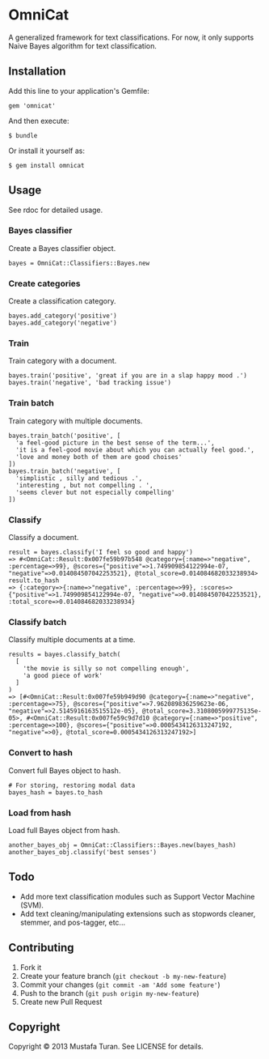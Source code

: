 # OmniCat

A generalized framework for text classifications. For now, it only supports Naive Bayes algorithm for text classification.

## Installation

Add this line to your application's Gemfile:

    gem 'omnicat'

And then execute:

    $ bundle

Or install it yourself as:

    $ gem install omnicat

## Usage

See rdoc for detailed usage.

### Bayes classifier
Create a Bayes classifier object.

    bayes = OmniCat::Classifiers::Bayes.new

### Create categories
Create a classification category.

    bayes.add_category('positive')
    bayes.add_category('negative')

### Train
Train category with a document.

    bayes.train('positive', 'great if you are in a slap happy mood .')
    bayes.train('negative', 'bad tracking issue')

### Train batch
Train category with multiple documents.

    bayes.train_batch('positive', [
      'a feel-good picture in the best sense of the term...',
      'it is a feel-good movie about which you can actually feel good.',
      'love and money both of them are good choises'
    ])
    bayes.train_batch('negative', [
      'simplistic , silly and tedious .',
      'interesting , but not compelling . ',
      'seems clever but not especially compelling'
    ])

### Classify
Classify a document.

    result = bayes.classify('I feel so good and happy')
    => #<OmniCat::Result:0x007fe59b97b548 @category={:name=>"negative", :percentage=>99}, @scores={"positive"=>1.749909854122994e-07, "negative"=>0.014084507042253521}, @total_score=0.014084682033238934>
    result.to_hash
    => {:category=>{:name=>"negative", :percentage=>99}, :scores=>{"positive"=>1.749909854122994e-07, "negative"=>0.014084507042253521}, :total_score=>0.014084682033238934}

### Classify batch
Classify multiple documents at a time.

    results = bayes.classify_batch(
      [
        'the movie is silly so not compelling enough',
        'a good piece of work'
      ]
    )
    => [#<OmniCat::Result:0x007fe59b949d90 @category={:name=>"negative", :percentage=>75}, @scores={"positive"=>7.962089836259623e-06, "negative"=>2.5145916163515512e-05}, @total_score=3.3108005999775135e-05>, #<OmniCat::Result:0x007fe59c9d7d10 @category={:name=>"positive", :percentage=>100}, @scores={"positive"=>0.0005434126313247192, "negative"=>0}, @total_score=0.0005434126313247192>]

### Convert to hash
Convert full Bayes object to hash.

    # For storing, restoring modal data
    bayes_hash = bayes.to_hash

### Load from hash
Load full Bayes object from hash.

    another_bayes_obj = OmniCat::Classifiers::Bayes.new(bayes_hash)
    another_bayes_obj.classify('best senses')

## Todo
* Add more text classification modules such as Support Vector Machine (SVM).
* Add text cleaning/manipulating extensions such as stopwords cleaner, stemmer, and pos-tagger, etc...

## Contributing

1. Fork it
2. Create your feature branch (`git checkout -b my-new-feature`)
3. Commit your changes (`git commit -am 'Add some feature'`)
4. Push to the branch (`git push origin my-new-feature`)
5. Create new Pull Request

## Copyright
Copyright © 2013 Mustafa Turan. See LICENSE for details.

